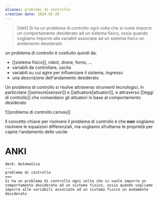 ```yaml
---
aliases: problemi di controllo
creation date: 2024-02-20
---
```


> [!def]
> Si ha un problema di controllo ogni volta che si vuole imporre un comportamento desiderato ad un sistema fisico, ossia quando vogliamo imporre alle variabili associate ad un sistema fisico un andamento desiderato

un problema di controllo è costtuito quindi da:
- [[sistema fisico]], robot, drone, forno, ...
- variabili da controllare, uscita
- variabili su cui agire per influenzare il sistema, ingresso
- una descrizione dell'andamento desiderato

Un problema di controllo si risolve attraverso strumenti  tecnologici, in particolare [[sensore|sensori]] e [[attuatore|attuatori]], e attraverso [[leggi di controllo]] che comandano gli attuatori in base al comportamento desiderato

![[problema di controllo.canvas]]

Il concetto chiave per risolvere il problema di controllo è che **non** vogliamo risolvere le equaizoni differenziali, ma vogliamo sfruttarne le proprietà per capire l'andamento delle uscite

# ANKI

```anki
deck: Automatica
---
problema di controllo
===
Si ha un problema di controllo ogni volta che si vuole imporre un comportamento desiderato ad un sistema fisico, ossia quando vogliamo imporre alle variabili associate ad un sistema fisico un andamento desiderato
```
